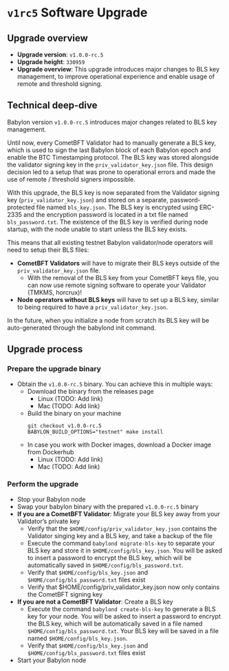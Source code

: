 # `v1rc5` Software Upgrade

## Upgrade overview

- **Upgrade version**: `v1.0.0-rc.5`
- **Upgrade height**: `330959`
- **Upgrade overview**: This upgrade introduces major changes to BLS key management,
  to improve operational experience and enable usage of remote and threshold
  signing.

## Technical deep-dive

Babylon version `v1.0.0-rc.5` introduces major changes related to BLS key
management.

Until now, every CometBFT Validator had to manually generate a BLS key, which is
used to sign the last Babylon block of each Babylon epoch and enable the BTC
Timestamping protocol. The BLS key was stored alongside the validator signing
key in the `priv_validator_key.json` file. This design decision led to a setup
that was prone to operational errors and made the use of remote / threshold
signers impossible.

With this upgrade, the BLS key is now separated from the Validator signing key
(`priv_validator_key.json`) and stored on a separate, password-protected file
named `bls_key.json`.  The BLS key is encrypted using ERC-2335 and the
encryption password is located in a txt file named `bls_password.txt`. The
existence of the BLS key is verified during node startup, with the node unable
to start unless the BLS key exists.

This means that all existing testnet Babylon validator/node operators will need
to setup their BLS files:

- **CometBFT Validators** will have to migrate their BLS keys outside of the
  `priv_validator_key.json` file.
  - With the removal of the BLS key from your CometBFT keys file, you can now
    use remote signing software to operate your Validator (TMKMS, horcrux)!
- **Node operators without BLS keys** will have to set up a BLS key, similar to
  being required to have a `priv_validator_key.json`.

In the future, when you initialize a node from scratch its BLS key will be
auto-generated through the babylond init command.

## Upgrade process

### Prepare the upgrade binary

- Obtain the `v1.0.0-rc.5` binary. You can achieve this in multiple ways:
  - Download the binary from the releases page
    - Linux (TODO: Add link)
    - Mac (TODO: Add link)
  - Build the binary on your machine
    ```shell
    git checkout v1.0.0-rc.5
    BABYLON_BUILD_OPTIONS="testnet" make install
    ```
  - In case you work with Docker images, download a Docker image from Dockerhub
    - Linux (TODO: Add link)
    - Mac (TODO: Add link)

### Perform the upgrade

- Stop your Babylon node
- Swap your babylon binary with the prepared `v1.0.0-rc.5` binary
- **If you are a CometBFT Validator**: Migrate your BLS key away from your
  Validator’s private key
  - Verify that the `$HOME/config/priv_validator_key.json` contains the
    Validator singing key and a BLS key, and take a backup of the file
  - Execute the command `babylond migrate-bls-key` to separate your BLS key and
    store it in  `$HOME/config/bls_key.json`. You will be asked to insert a
    password to encrypt the BLS key, which will be automatically saved in
    `$HOME/config/bls_password.txt`.
  - Verify that `$HOME/config/bls_key.json` and `$HOME/config/bls_password.txt`
    files exist
  - Verify that $HOME/config/priv_validator_key.json now only contains the
    CometBFT signing key
- **If you are not a CometBFT Validator**: Create a BLS key
  - Execute the command `babylond create-bls-key` to generate a BLS key for your
    node. You will be asked to insert a password to encrypt the BLS key, which
    will be automatically saved in a file named `$HOME/config/bls_password.txt`.
    Your BLS key will be saved in a file named `$HOME/config/bls_key.json`.
  - Verify that `$HOME/config/bls_key.json` and `$HOME/config/bls_password.txt`
    files exist
- Start your Babylon node
